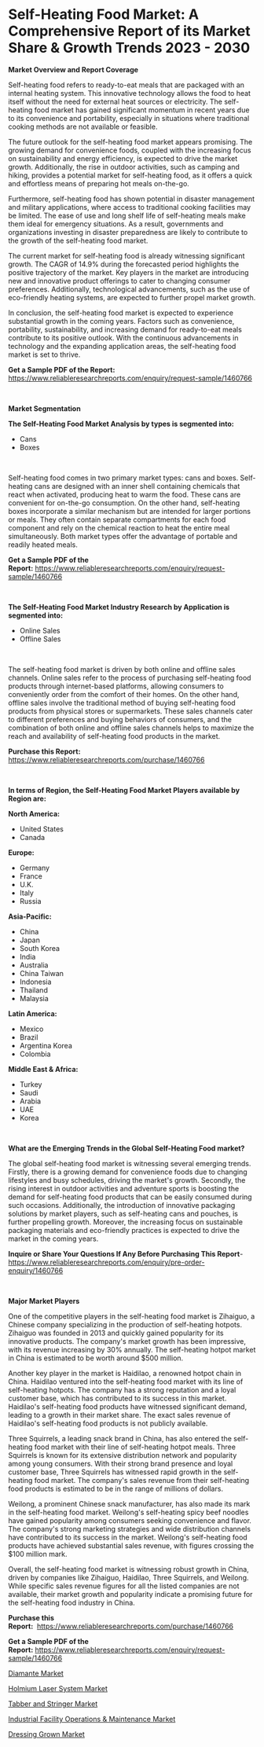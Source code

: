 <p><h1>Self-Heating Food Market: A Comprehensive Report of its Market Share & Growth Trends 2023 - 2030</h1></p><p><strong>Market Overview and Report Coverage</strong></p>
<p><p>Self-heating food refers to ready-to-eat meals that are packaged with an internal heating system. This innovative technology allows the food to heat itself without the need for external heat sources or electricity. The self-heating food market has gained significant momentum in recent years due to its convenience and portability, especially in situations where traditional cooking methods are not available or feasible.</p><p>The future outlook for the self-heating food market appears promising. The growing demand for convenience foods, coupled with the increasing focus on sustainability and energy efficiency, is expected to drive the market growth. Additionally, the rise in outdoor activities, such as camping and hiking, provides a potential market for self-heating food, as it offers a quick and effortless means of preparing hot meals on-the-go.</p><p>Furthermore, self-heating food has shown potential in disaster management and military applications, where access to traditional cooking facilities may be limited. The ease of use and long shelf life of self-heating meals make them ideal for emergency situations. As a result, governments and organizations investing in disaster preparedness are likely to contribute to the growth of the self-heating food market.</p><p>The current market for self-heating food is already witnessing significant growth. The CAGR of 14.9% during the forecasted period highlights the positive trajectory of the market. Key players in the market are introducing new and innovative product offerings to cater to changing consumer preferences. Additionally, technological advancements, such as the use of eco-friendly heating systems, are expected to further propel market growth.</p><p>In conclusion, the self-heating food market is expected to experience substantial growth in the coming years. Factors such as convenience, portability, sustainability, and increasing demand for ready-to-eat meals contribute to its positive outlook. With the continuous advancements in technology and the expanding application areas, the self-heating food market is set to thrive.</p></p>
<p><strong>Get a Sample PDF of the Report:</strong> <a href="https://www.reliableresearchreports.com/enquiry/request-sample/1460766">https://www.reliableresearchreports.com/enquiry/request-sample/1460766</a></p>
<p>&nbsp;</p>
<p><strong>Market Segmentation</strong></p>
<p><strong>The Self-Heating Food Market Analysis by types is segmented into:</strong></p>
<p><ul><li>Cans</li><li>Boxes</li></ul></p>
<p>&nbsp;</p>
<p><p>Self-heating food comes in two primary market types: cans and boxes. Self-heating cans are designed with an inner shell containing chemicals that react when activated, producing heat to warm the food. These cans are convenient for on-the-go consumption. On the other hand, self-heating boxes incorporate a similar mechanism but are intended for larger portions or meals. They often contain separate compartments for each food component and rely on the chemical reaction to heat the entire meal simultaneously. Both market types offer the advantage of portable and readily heated meals.</p></p>
<p><strong>Get a Sample PDF of the Report:</strong>&nbsp;<a href="https://www.reliableresearchreports.com/enquiry/request-sample/1460766">https://www.reliableresearchreports.com/enquiry/request-sample/1460766</a></p>
<p>&nbsp;</p>
<p><strong>The Self-Heating Food Market Industry Research by Application is segmented into:</strong></p>
<p><ul><li>Online Sales</li><li>Offline Sales</li></ul></p>
<p>&nbsp;</p>
<p><p>The self-heating food market is driven by both online and offline sales channels. Online sales refer to the process of purchasing self-heating food products through internet-based platforms, allowing consumers to conveniently order from the comfort of their homes. On the other hand, offline sales involve the traditional method of buying self-heating food products from physical stores or supermarkets. These sales channels cater to different preferences and buying behaviors of consumers, and the combination of both online and offline sales channels helps to maximize the reach and availability of self-heating food products in the market.</p></p>
<p><strong>Purchase this Report:</strong>&nbsp; <a href="https://www.reliableresearchreports.com/purchase/1460766">https://www.reliableresearchreports.com/purchase/1460766</a></p>
<p>&nbsp;</p>
<p><strong>In terms of Region, the Self-Heating Food Market Players available by Region are:</strong></p>
<p>
    <p> <strong> North America: </strong>
        <ul>
            <li>United States</li>
            <li>Canada</li>
        </ul>
        </p> 
    <p> <strong> Europe: </strong>
        <ul>
            <li>Germany</li>
            <li>France</li>
            <li>U.K.</li>
            <li>Italy</li>
            <li>Russia</li>
        </ul>
        </p> 
    <p> <strong> Asia-Pacific: </strong>
        <ul>
            <li>China</li>
            <li>Japan</li>
            <li>South Korea</li>
            <li>India</li>
            <li>Australia</li>
            <li>China Taiwan</li>
            <li>Indonesia</li>
            <li>Thailand</li>
            <li>Malaysia</li>
        </ul>
        </p> 
    <p> <strong> Latin America: </strong>
        <ul>
            <li>Mexico</li>
            <li>Brazil</li>
            <li>Argentina Korea</li>
            <li>Colombia</li>
        </ul>
        </p> 
    <p> <strong> Middle East & Africa: </strong>
        <ul>
            <li>Turkey</li>
            <li>Saudi</li>
            <li>Arabia</li>
            <li>UAE</li>
            <li>Korea</li>
        </ul>
    </p>
    </p>
<p>&nbsp;</p>
<p><strong>What are the Emerging Trends in the Global Self-Heating Food market?</strong></p>
<p><p>The global self-heating food market is witnessing several emerging trends. Firstly, there is a growing demand for convenience foods due to changing lifestyles and busy schedules, driving the market's growth. Secondly, the rising interest in outdoor activities and adventure sports is boosting the demand for self-heating food products that can be easily consumed during such occasions. Additionally, the introduction of innovative packaging solutions by market players, such as self-heating cans and pouches, is further propelling growth. Moreover, the increasing focus on sustainable packaging materials and eco-friendly practices is expected to drive the market in the coming years.</p></p>
<p><strong>Inquire or Share Your Questions If Any Before Purchasing This Report</strong>- <a href="https://www.reliableresearchreports.com/enquiry/pre-order-enquiry/1460766">https://www.reliableresearchreports.com/enquiry/pre-order-enquiry/1460766</a></p>
<p>&nbsp;</p>
<p><strong>Major Market Players</strong></p>
<p><p>One of the competitive players in the self-heating food market is Zihaiguo, a Chinese company specializing in the production of self-heating hotpots. Zihaiguo was founded in 2013 and quickly gained popularity for its innovative products. The company's market growth has been impressive, with its revenue increasing by 30% annually. The self-heating hotpot market in China is estimated to be worth around $500 million.</p><p>Another key player in the market is Haidilao, a renowned hotpot chain in China. Haidilao ventured into the self-heating food market with its line of self-heating hotpots. The company has a strong reputation and a loyal customer base, which has contributed to its success in this market. Haidilao's self-heating food products have witnessed significant demand, leading to a growth in their market share. The exact sales revenue of Haidilao's self-heating food products is not publicly available.</p><p>Three Squirrels, a leading snack brand in China, has also entered the self-heating food market with their line of self-heating hotpot meals. Three Squirrels is known for its extensive distribution network and popularity among young consumers. With their strong brand presence and loyal customer base, Three Squirrels has witnessed rapid growth in the self-heating food market. The company's sales revenue from their self-heating food products is estimated to be in the range of millions of dollars.</p><p>Weilong, a prominent Chinese snack manufacturer, has also made its mark in the self-heating food market. Weilong's self-heating spicy beef noodles have gained popularity among consumers seeking convenience and flavor. The company's strong marketing strategies and wide distribution channels have contributed to its success in the market. Weilong's self-heating food products have achieved substantial sales revenue, with figures crossing the $100 million mark.</p><p>Overall, the self-heating food market is witnessing robust growth in China, driven by companies like Zihaiguo, Haidilao, Three Squirrels, and Weilong. While specific sales revenue figures for all the listed companies are not available, their market growth and popularity indicate a promising future for the self-heating food industry in China.</p></p>
<p><strong>Purchase this Report:</strong>&nbsp;&nbsp;<a href="https://www.reliableresearchreports.com/purchase/1460766">https://www.reliableresearchreports.com/purchase/1460766</a></p>
<p></p>
<p><strong>Get a Sample PDF of the Report:</strong>&nbsp;<a href="https://www.reliableresearchreports.com/enquiry/request-sample/1460766">https://www.reliableresearchreports.com/enquiry/request-sample/1460766</a></p>
<p><p><a href="https://medium.com/@melt.scale.beast/diamante-market-size-growth-forecast-2023-2030-a7156ddcf074">Diamante Market</a></p><p><a href="https://github.com/YashRP12/Market-Research-Report-List-1/blob/main/holmium-laser-system-market.md">Holmium Laser System Market</a></p><p><a href="https://github.com/Chiragrp24/Market-Research-Report-List-1/blob/main/tabber-and-stringer-market.md">Tabber and Stringer Market</a></p><p><a href="https://www.linkedin.com/pulse/decoding-industrial-facility-operations-amp-maintenance/">Industrial Facility Operations & Maintenance Market</a></p><p><a href="https://medium.com/@pillingbary7584/dressing-grown-market-size-growth-forecast-2023-2030-0c98addb875c">Dressing Grown Market</a></p></p>
